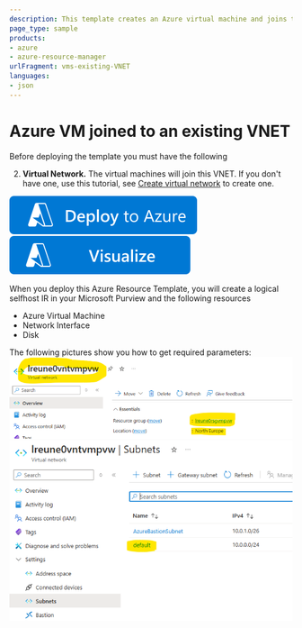 ```yaml
---
description: This template creates an Azure virtual machine and joins to an existing VNET
page_type: sample
products:
- azure
- azure-resource-manager
urlFragment: vms-existing-VNET
languages:
- json
---
```

# Azure VM joined to an existing VNET

Before deploying the template you must have the following

2. **Virtual Network.** The virtual machines will join this VNET. If you don't have one, use this tutorial, see [Create virtual network](https://docs.microsoft.com/azure/virtual-network/virtual-networks-create-vnet-arm-pportal#create-a-virtual-network) to create one.

[![Deploy To Azure](https://raw.githubusercontent.com/Azure/azure-quickstart-templates/master/1-CONTRIBUTION-GUIDE/images/deploytoazure.svg?sanitize=true)](https://portal.azure.com/#create/Microsoft.Template/uri/https%3A%2F%2Fraw.githubusercontent.com%2Fluisrac%2Fpurview-samples%2Fmaster%2FIaC%2Fvms-existing-VNET%2Fazuredeploy.json)  [![Visualize](https://raw.githubusercontent.com/Azure/azure-quickstart-templates/master/1-CONTRIBUTION-GUIDE/images/visualizebutton.svg?sanitize=true)](http://armviz.io/#/?load=https%3A%2F%2Fraw.githubusercontent.com%2Fluisrac%2Fpurview-samples%2Fmaster%2FIaC%2Fvms-existing-VNET%2Fazuredeploy.json)

When you deploy this Azure Resource Template, you will create a logical selfhost IR in your Microsoft Purview and the following resources

- Azure Virtual Machine
- Network Interface
- Disk

The following pictures show you how to get required parameters:
![VNET](../../images/vnet.png)
![Subnet](../../images/subnet.png)